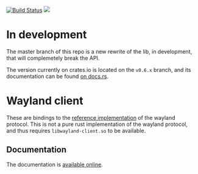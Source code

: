 [![Build Status](https://travis-ci.org/vberger/wayland-client-rs.svg?branch=master)](https://travis-ci.org/vberger/wayland-client-rs)
[![](http://meritbadge.herokuapp.com/wayland-client)](https://crates.io/crates/wayland-client)

# In development

The master branch of this repo is a new rewrite of the lib, in development, that will complemetely break the API.

The version currently on crates.io is located on the `v0.6.x` branch, and its documentation can be found [on docs.rs](https://docs.rs/wayland-client/0.6.2/wayland_client/).

# Wayland client

These are bindings to the [reference implementation](http://wayland.freedesktop.org/)
of the wayland protocol. This is not a pure rust implementation of the wayland
protocol, and thus requires `libwayland-client.so` to be available.

## Documentation

The documentation is [available online](http://vberger.github.io/wayland-client-rs/wayland_client/).


